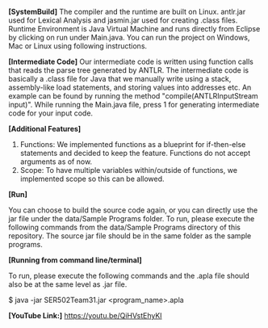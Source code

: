 **[SystemBuild]**
The compiler and the runtime are built on Linux.
antlr.jar used for Lexical Analysis and jasmin.jar used for creating .class files.
Runtime Environment is Java Virtual Machine and runs directly from Eclipse by clicking on run under Main.java.
You can run the project on Windows, Mac or Linux using following instructions.

**[Intermediate Code]**
Our intermediate code is written using function calls that reads the parse tree generated by ANTLR. The intermediate code is basically a .class file for Java that we manually write using a stack, assembly-like load statements, and storing values into addresses etc. An example can be found by running the method "compile(ANTLRInputStream input)". While running the Main.java file, press 1 for generating intermediate code for your input code.

**[Additional Features]**
1. Functions:
	We implemented functions as a blueprint for if-then-else statements and decided to keep the feature. Functions do not accept arguments as of now.
2. Scope:
	To have multiple variables within/outside of functions, we implemented scope so this can be allowed.
	
**[Run]**

You can choose to build the source code again, or you can directly use the jar file under the data/Sample Programs folder. To run, please execute the following commands from the data/Sample Programs directory of this repository. The source jar file should be in the same folder as the sample programs.

**[Running from command line/terminal]**

To run, please execute the following commands and the <program>.apla file should also be at the same level as .jar file.

$ java -jar SER502Team31.jar <program_name>.apla

**[YouTube Link:]** https://youtu.be/QiHVstEhyKI
